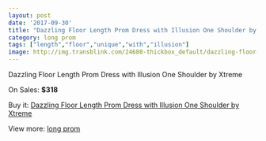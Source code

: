 ```yaml
---
layout: post
date: '2017-09-30'
title: "Dazzling Floor Length Prom Dress with Illusion One Shoulder by Xtreme"
category: long prom
tags: ["length","floor","unique","with","illusion"]
image: http://img.transblink.com/24680-thickbox_default/dazzling-floor-length-prom-dress-with-illusion-one-shoulder-by-xtreme.jpg
---
```

Dazzling Floor Length Prom Dress with Illusion One Shoulder by Xtreme

On Sales: **$318**
<a href="https://www.transblink.com/en/long-prom/7790-dazzling-floor-length-prom-dress-with-illusion-one-shoulder-by-xtreme.html"><amp-img layout="responsive" width="600" height="600" src="//img.transblink.com/24680-thickbox_default/dazzling-floor-length-prom-dress-with-illusion-one-shoulder-by-xtreme.jpg" alt="Dazzling Floor Length Prom Dress with Illusion One Shoulder by Xtreme 0" /></a>
<a href="https://www.transblink.com/en/long-prom/7790-dazzling-floor-length-prom-dress-with-illusion-one-shoulder-by-xtreme.html"><amp-img layout="responsive" width="600" height="600" src="//img.transblink.com/24683-thickbox_default/dazzling-floor-length-prom-dress-with-illusion-one-shoulder-by-xtreme.jpg" alt="Dazzling Floor Length Prom Dress with Illusion One Shoulder by Xtreme 1" /></a>
<a href="https://www.transblink.com/en/long-prom/7790-dazzling-floor-length-prom-dress-with-illusion-one-shoulder-by-xtreme.html"><amp-img layout="responsive" width="600" height="600" src="//img.transblink.com/24682-thickbox_default/dazzling-floor-length-prom-dress-with-illusion-one-shoulder-by-xtreme.jpg" alt="Dazzling Floor Length Prom Dress with Illusion One Shoulder by Xtreme 2" /></a>
<a href="https://www.transblink.com/en/long-prom/7790-dazzling-floor-length-prom-dress-with-illusion-one-shoulder-by-xtreme.html"><amp-img layout="responsive" width="600" height="600" src="//img.transblink.com/24681-thickbox_default/dazzling-floor-length-prom-dress-with-illusion-one-shoulder-by-xtreme.jpg" alt="Dazzling Floor Length Prom Dress with Illusion One Shoulder by Xtreme 3" /></a>

Buy it: [Dazzling Floor Length Prom Dress with Illusion One Shoulder by Xtreme](https://www.transblink.com/en/long-prom/7790-dazzling-floor-length-prom-dress-with-illusion-one-shoulder-by-xtreme.html "Dazzling Floor Length Prom Dress with Illusion One Shoulder by Xtreme")

View more: [long prom](https://www.transblink.com/en/58-long-prom "long prom")